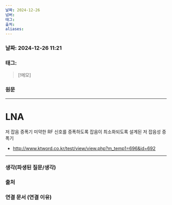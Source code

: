 ```yaml
---
날짜: 2024-12-26
넘버: 
태그: 
출처: 
aliases:
---
```

### 날짜:  2024-12-26 11:21

### 태그:

>[!메모]
>

### 원문
---
# LNA
저 잡음 증폭기
미약한 RF 신호를 증폭하도록 잡음이 최소화되도록 설계된 저 잡음성 증폭기
- http://www.ktword.co.kr/test/view/view.php?m_temp1=696&id=692
---
### 생각(파생된 질문/생각)

### 출처

### 연결 문서 (연결 이유)

